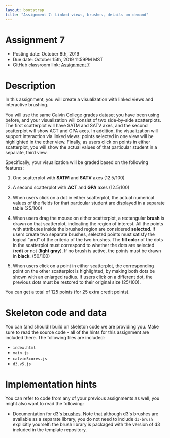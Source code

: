 ```yaml
---
layout: bootstrap
title: "Assignment 7: Linked views, brushes, details on demand"
---
```


# Assignment 7

- Posting date: October 8th, 2019
- Due date: October 15th, 2019 11:59PM MST
- GitHub classroom link: [Assignment 7](https://classroom.github.com/a/r29ybyay)

# Description

In this assignment, you will create a visualization with linked views
and interactive brushing.

You will use the same Calvin College grades dataset you have been
using before, and your visualization will consist of two side-by-side
scatterplots. The first scatterplot will have SATM and SATV axes, and the
second scatterplot will show ACT and GPA axes. In addition, the
visualization will support interaction via linked views: points
selected in one view will be highlighted in the other view. Finally,
as users click on points in either scatterplot, you will show the
actual values of that particular student in a separate, third view.

Specifically, your visualization will be graded based on the following
features:

1. One scatterplot with **SATM** and **SATV** axes (12.5/100)

2. A second scatterplot with **ACT** and **GPA** axes (12.5/100)

3. When users click on a dot in either scatterplot, the
actual numerical values of the fields for that particular student are
displayed in a separate table (25/100)

4. When users drag the mouse on either scatterplot, a rectangular
**brush** is drawn on that scatterplot, indicating the region of
interest. All the points with attributes inside the brushed region are
considered **selected**. If users create two separate brushes,
selected points must satisfy the logical "and" of the criteria of the
two brushes. The **fill color** of the dots in the scatterplot must
correspond to whether the dots are selected (**red**) or not (**light
gray**). If no brush is active, the points must be drawn in **black**. (50/100)

5. When users click on a point in either scatterplot, the
corresponding point on the other scatterplot is highlighted, by making
both dots be shown with an enlarged radius. If users click on a
different dot, the previous dots must be restored to their original size (25/100).

You can get a total of 125 points (for 25 extra credit points).

# Skeleton code and data

You can (and should!) build on skeleton code we are providing
you. Make sure to read the source code - all of the hints for this
assignment are included there. The following files are included:

- `index.html`
- `main.js`
- `calvinScores.js`
- `d3.v5.js`

# Implementation hints

You can refer to code from any of your previous assignments as well;
you might also want to read the following:

- Documentation for d3's
  [brushes](https://github.com/d3/d3-brush/blob/v1.1.2/README.md#brush). Note that although d3's brushes are available as a separate library, you do not need to include `d3-brush` explicitly yourself: the brush library is packaged with the version of d3 included in the template repository.


